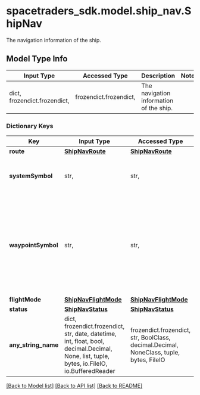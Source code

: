 # spacetraders_sdk.model.ship_nav.ShipNav

The navigation information of the ship.

## Model Type Info
Input Type | Accessed Type | Description | Notes
------------ | ------------- | ------------- | -------------
dict, frozendict.frozendict,  | frozendict.frozendict,  | The navigation information of the ship. | 

### Dictionary Keys
Key | Input Type | Accessed Type | Description | Notes
------------ | ------------- | ------------- | ------------- | -------------
**route** | [**ShipNavRoute**](ShipNavRoute.md) | [**ShipNavRoute**](ShipNavRoute.md) |  | 
**systemSymbol** | str,  | str,  | The system symbol of the ship&#x27;s current location. | 
**waypointSymbol** | str,  | str,  | The waypoint symbol of the ship&#x27;s current location, or if the ship is in-transit, the waypoint symbol of the ship&#x27;s destination. | 
**flightMode** | [**ShipNavFlightMode**](ShipNavFlightMode.md) | [**ShipNavFlightMode**](ShipNavFlightMode.md) |  | 
**status** | [**ShipNavStatus**](ShipNavStatus.md) | [**ShipNavStatus**](ShipNavStatus.md) |  | 
**any_string_name** | dict, frozendict.frozendict, str, date, datetime, int, float, bool, decimal.Decimal, None, list, tuple, bytes, io.FileIO, io.BufferedReader | frozendict.frozendict, str, BoolClass, decimal.Decimal, NoneClass, tuple, bytes, FileIO | any string name can be used but the value must be the correct type | [optional]

[[Back to Model list]](../../README.md#documentation-for-models) [[Back to API list]](../../README.md#documentation-for-api-endpoints) [[Back to README]](../../README.md)

